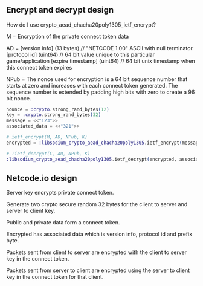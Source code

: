 # 

## Encrypt and decrypt design

How do I use crypto_aead_chacha20poly1305_ietf_encrypt?

M = Encryption of the private connect token data 

AD = 
[version info] (13 bytes)       // "NETCODE 1.00" ASCII with null terminator.
[protocol id] (uint64)          // 64 bit value unique to this particular game/application
[expire timestamp] (uint64)     // 64 bit unix timestamp when this connect token expires

NPub =
The nonce used for encryption is a 64 bit sequence number that starts at zero and increases with each connect token generated. The sequence number is extended by padding high bits with zero to create a 96 bit nonce.

```elixir
nounce = :crypto.strong_rand_bytes(12)
key = :crypto.strong_rand_bytes(32)
message = <<"123">>
associated_data = <<"321">>

# ietf_encrypt(M, AD, NPub, K)
encrypted = :libsodium_crypto_aead_chacha20poly1305.ietf_encrypt(message, associated_data, nounce, key)

# :ietf_decrypt(C, AD, NPub, K)
:libsodium_crypto_aead_chacha20poly1305.ietf_decrypt(encrypted, associated_data, nounce, key)
````

## Netcode.io design

Server key encrypts private connect token.

Generate two crypto secure random 32 bytes for the client to server and server to client key. 

Public and private data form a connect token.

Encrypted has associated data which is version info, protocol id and prefix byte.

Packets sent from client to server are encrypted with the client to server key in the connect token.

Packets sent from server to client are encrypted using the server to client key in the connect token for that client.